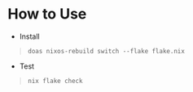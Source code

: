 # How to Use

- Install
> ```doas nixos-rebuild switch --flake flake.nix```  
- Test
> ```nix flake check```  
